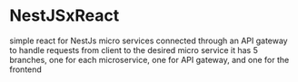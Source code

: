 # NestJSxReact
simple react for NestJs micro services connected through an API gateway to handle requests from client to the desired micro service 
it has 5 branches, one for each microservice, one for API gateway, and one for the frontend
